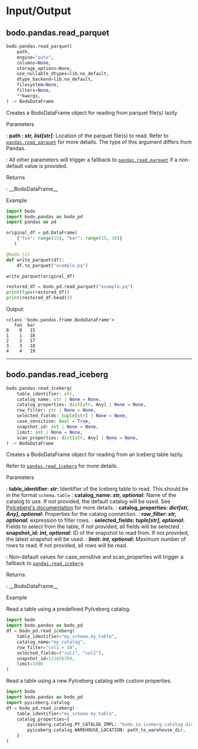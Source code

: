 # Input/Output

## bodo.pandas.read_parquet
``` py
bodo.pandas.read_parquet(
    path,
    engine="auto",
    columns=None,
    storage_options=None,
    use_nullable_dtypes=lib.no_default,
    dtype_backend=lib.no_default,
    filesystem=None,
    filters=None,
    **kwargs,
) -> BodoDataFrame
```

Creates a BodoDataFrame object for reading from parquet file(s) lazily.

<p class="api-header">Parameters</p>

: __path : *str, list[str]*:__ Location of the parquet file(s) to read.
Refer to [`pandas.read_parquet`](https://pandas.pydata.org/docs/reference/api/pandas.read_parquet.html#pandas.read_parquet) for more details.
The type of this argument differs from Pandas.

: All other parameters will trigger a fallback to [`pandas.read_parquet`](https://pandas.pydata.org/docs/reference/api/pandas.read_parquet.html#pandas.read_parquet) if a non-default value is provided.

<p class="api-header">Returns</p>
: __BodoDataFrame__

<p class="api-header">Example</p>

``` py
import bodo
import bodo.pandas as bodo_pd
import pandas as pd

original_df = pd.DataFrame(
    {"foo": range(15), "bar": range(15, 30)}
   )

@bodo.jit
def write_parquet(df):
    df.to_parquet("example.pq")

write_parquet(original_df)

restored_df = bodo_pd.read_parquet("example.pq")
print(type(restored_df))
print(restored_df.head())
```

Output:

```
<class 'bodo.pandas.frame.BodoDataFrame'>
   foo  bar
0    0   15
1    1   16
2    2   17
3    3   18
4    4   19
```

---

## bodo.pandas.read_iceberg
``` py
bodo.pandas.read_iceberg(
    table_identifier: str,
    catalog_name: str | None = None,
    catalog_properties: dict[str, Any] | None = None,
    row_filter: str | None = None,
    selected_fields: tuple[str] | None = None,
    case_sensitive: bool = True,
    snapshot_id: int | None = None,
    limit: int | None = None,
    scan_properties: dict[str, Any] | None = None,
) -> BodoDataFrame
```

Creates a BodoDataFrame object for reading from an Iceberg table lazily.

Refer to [`pandas.read_iceberg`](https://pandas.pydata.org/docs/dev/reference/api/pandas.read_iceberg.html) for more details.

<p class="api-header">Parameters</p>

: __table_identifier: *str*:__ Identifier of the Iceberg table to read. This should be in the format `schema.table`
: __catalog_name: *str, optional*:__ Name of the catalog to use. If not provided, the default catalog will be used. See [PyIceberg's documentation](https://py.iceberg.apache.org/#connecting-to-a-catalog) for more details.
: __catalog_properties: *dict[str, Any], optional*:__ Properties for the catalog connection.
: __row_filter: *str, optional*:__ expression to filter rows.
: __selected_fields: *tuple[str], optional*:__ Fields to select from the table, if not provided, all fields will be selected.
: __snapshot_id: *int, optional*:__ ID of the snapshot to read from. If not provided, the latest snapshot will be used.
: __limit: *int, optional*:__ Maximum number of rows to read. If not provided, all rows will be read.

: Non-default values for case_sensitive and scan_properties will trigger a fallback to [`pandas.read_iceberg`](https://pandas.pydata.org/docs/dev/reference/api/pandas.read_iceberg.html).


<p class="api-header">Returns</p>
: __BodoDataFrame__

<p class="api-header">Example</p>

Read a table using a predefined PyIceberg catalog.
``` py
import bodo
import bodo.pandas as bodo_pd
df = bodo_pd.read_iceberg(
    table_identifier="my_schema.my_table",
    catalog_name="my_catalog",
    row_filter="col1 > 10",
    selected_fields=("col1", "col2"),
    snapshot_id=123456789,
    limit=1000
)
```

Read a table using a new PyIceberg catalog with custom properties.
``` py
import bodo
import bodo.pandas as bodo_pd
import pyiceberg.catalog
df = bodo_pd.read_iceberg(
    table_identifier="my_schema.my_table",
    catalog_properties={
        pyiceberg.catalog.PY_CATALOG_IMPL: "bodo.io.iceberg.catalog.dir.DirCatalog",
        pyiceberg.catalog.WAREHOUSE_LOCATION: path_to_warehouse_dir,
    }
)
```
